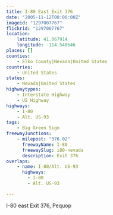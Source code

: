 ```yaml
---
title: I-80 East Exit 376
date: "2005-11-12T00:00:00Z"
imageid: "1297007767"
flickrid: "1297007767"
location:
    latitude: 41.067914
    longitude: -114.540646
places: []
counties:
    - Elko County|Nevada|United States
countries:
    - United States
states:
    - Nevada|United States
highwaytypes:
    - Interstate Highway
    - US Highway
highways:
    - I-80
    - Alt. US-93
tags:
    - Big Green Sign
freewayJunctions:
    - milepost: "376.02"
      freewayName: I-80
      freewaySlug: i80-nevada
      description: Exit 376
overlaps:
    - name: I-80/Alt. US-93
      highways:
        - I-80
        - Alt. US-93

---
```

I-80 east Exit 376, Pequop